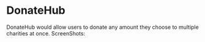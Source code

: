 # DonateHub
DonateHub would allow users to donate any amount they choose to multiple charities at once. 
ScreenShots: 

            
